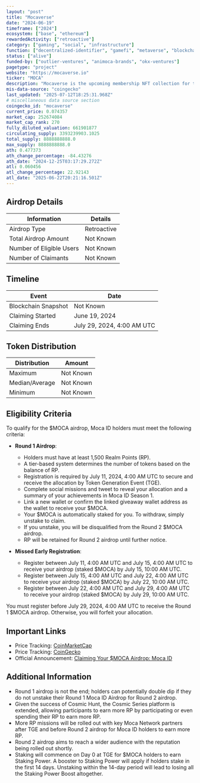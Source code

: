 ```yaml
---
layout: "post"
title: "Mocaverse"
date: "2024-06-19"
timeframe: ["2024"]
ecosystem: ["base", "ethereum"]
rewardedActivity: ["retroactive"]
category: ["gaming", "social", "infrastructure"]
function: ["decentralized-identifier", "gamefi", "metaverse", "blockchain"]
status: ["alive"]
funded-by: ["outlier-ventures", "animoca-brands", "okx-ventures"]
pagetype: "project"
website: "https://mocaverse.io"
ticker: "MOCA"
description: "Mocaverse is the upcoming membership NFT collection for the Animoca Brands ecosystem."
mis-data-source: "coingecko"
last_updated: "2025-07-12T18:25:31.968Z"
# miscellaneous data source section
coingecko_id: "mocaverse"
current_price: 0.074357
market_cap: 252674084
market_cap_rank: 270
fully_diluted_valuation: 661901877
circulating_supply: 3393239903.1025
total_supply: 8888888888.0
max_supply: 8888888888.0
ath: 0.477373
ath_change_percentage: -84.43276
ath_date: "2024-12-25T03:17:29.272Z"
atl: 0.060456
atl_change_percentage: 22.92143
atl_date: "2025-06-22T20:21:16.501Z"
---
```


## Airdrop Details

| Information              | Details     |
| ------------------------ | ----------- |
| Airdrop Type             | Retroactive |
| Total Airdrop Amount     | Not Known   |
| Number of Eligible Users | Not Known   |
| Number of Claimants      | Not Known   |

## Timeline

| Event               | Date                       |
| ------------------- | -------------------------- |
| Blockchain Snapshot | Not Known                  |
| Claiming Started    | June 19, 2024              |
| Claiming Ends       | July 29, 2024, 4:00 AM UTC |

## Token Distribution

| Distribution   | Amount    |
| -------------- | --------- |
| Maximum        | Not Known |
| Median/Average | Not Known |
| Minimum        | Not Known |

## Eligibility Criteria

To qualify for the $MOCA airdrop, Moca ID holders must meet the following criteria:

- **Round 1 Airdrop**:

  - Holders must have at least 1,500 Realm Points (RP).
  - A tier-based system determines the number of tokens based on the balance of RP.
  - Registration is required by July 11, 2024, 4:00 AM UTC to secure and receive the allocation by Token Generation Event (TGE).
  - Complete social missions and tweet to reveal your allocation and a summary of your achievements in Moca ID Season 1.
  - Link a new wallet or confirm the linked giveaway wallet address as the wallet to receive your $MOCA.
  - Your $MOCA is automatically staked for you. To withdraw, simply unstake to claim.
  - If you unstake, you will be disqualified from the Round 2 $MOCA airdrop.
  - RP will be retained for Round 2 airdrop until further notice.

- **Missed Early Registration**:
  - Register between July 11, 4:00 AM UTC and July 15, 4:00 AM UTC to receive your airdrop (staked $MOCA) by July 15, 10:00 AM UTC.
  - Register between July 15, 4:00 AM UTC and July 22, 4:00 AM UTC to receive your airdrop (staked $MOCA) by July 22, 10:00 AM UTC.
  - Register between July 22, 4:00 AM UTC and July 29, 4:00 AM UTC to receive your airdrop (staked $MOCA) by July 29, 10:00 AM UTC.

You must register before July 29, 2024, 4:00 AM UTC to receive the Round 1 $MOCA airdrop. Otherwise, you will forfeit your allocation.

## Important Links

- Price Tracking: [CoinMarketCap](https://coinmarketcap.com/currencies/moca)
- Price Tracking: [CoinGecko](https://www.coingecko.com/en/coins/moca)
- Official Announcement: [Claiming Your $MOCA Airdrop: Moca ID](https://medium.com/mocaverse/moca-id-airdrop-af8bd42ca8ee)

## Additional Information

- Round 1 airdrop is not the end; holders can potentially double dip if they do not unstake their Round 1 Moca ID Airdrop for Round 2 airdrop.
- Given the success of Cosmic Hunt, the Cosmic Series platform is extended, allowing participants to earn more RP by participating or even spending their RP to earn more RP.
- More RP missions will be rolled out with key Moca Network partners after TGE and before Round 2 airdrop for Moca ID holders to earn more RP.
- Round 2 airdrop aims to reach a wider audience with the reputation being rolled out shortly.
- Staking will commence on Day 0 at TGE for $MOCA holders to earn Staking Power. A booster to Staking Power will apply if holders stake in the first 14 days. Unstaking within the 14-day period will lead to losing all the Staking Power Boost altogether.